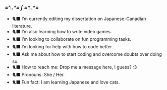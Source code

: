 ### =^._.^= ∫ =^._.^= 
- 🐈‍⬛ I’m currently editing my dissertation on Japanese-Canadian literature. 
- 🐈‍⬛ I’m also learning how to write video games. 
- 🐈‍⬛ I’m looking to collaborate on fun programming tasks. 
- 🐈‍⬛ I’m looking for help with how to code better. 
- 🐈‍⬛ Ask me about how to start coding and overcome doubts over doing so. 
- 🐈‍⬛ How to reach me: Drop me a message here, I guess? :3 
- 🐈‍⬛ Pronouns: She / Her. 
- 🐈‍⬛ Fun fact: I am learning Japanese and love cats. 
